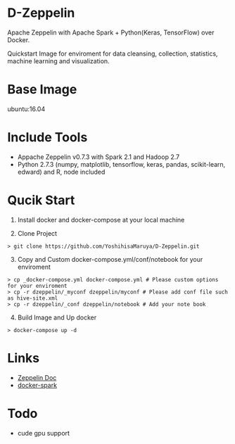 # D-Zeppelin
Apache Zeppelin with Apache Spark + Python(Keras, TensorFlow) over Docker.

Quickstart Image for enviroment for data cleansing, collection, statistics, machine learning and visualization.

# Base Image
ubuntu:16.04

# Include Tools
- Appache Zeppelin v0.7.3 with Spark 2.1 and Hadoop 2.7
- Python 2.7.3 (numpy, matplotlib, tensorflow, keras, pandas, scikit-learn, edward)
and R, node included

# Qucik Start
1. Install docker and docker-compose at your local machine

2. Clone Project
~~~~
> git clone https://github.com/YoshihisaMaruya/D-Zeppelin.git
~~~~

3. Copy and Custom docker-compose.yml/conf/notebook for your enviroment
~~~~
> cp _docker-compose.yml docker-compose.yml # Please custom options for your enviroment
> cp -r dzeppelin/_myconf dzeppelin/myconf # Please add conf file such as hive-site.xml
> cp -r dzeppelin/_conf dzeppelin/notebook # Add your note book
~~~~

4. Build Image and Up docker
~~~~
> docker-compose up -d
~~~~
 
# Links
- [Zeppelin Doc](https://zeppelin.apache.org/docs/0.7.3/) 
- [docker-spark](https://github.com/epahomov/docker-spark)

# Todo
- cude gpu support
 
